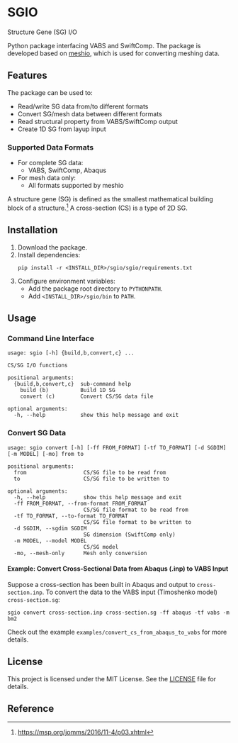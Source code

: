 # SGIO

Structure Gene (SG) I/O

Python package interfacing VABS and SwiftComp. The package is developed based on [meshio](https://github.com/nschloe/meshio), which is used for converting meshing data.

## Features

The package can be used to:
- Read/write SG data from/to different formats
- Convert SG/mesh data between different formats
- Read structural property from VABS/SwiftComp output
- Create 1D SG from layup input

### Supported Data Formats

- For complete SG data:
  - VABS, SwiftComp, Abaqus
- For mesh data only:
  - All formats supported by meshio

A structure gene (SG) is defined as the smallest mathematical building block of a structure.[^1] A cross-section (CS) is a type of 2D SG.

## Installation

1. Download the package.
2. Install dependencies:
    ```shell
    pip install -r <INSTALL_DIR>/sgio/sgio/requirements.txt
    ```
3. Configure environment variables:
    - Add the package root directory to `PYTHONPATH`.
    - Add `<INSTALL_DIR>/sgio/bin` to `PATH`.

## Usage

### Command Line Interface

```
usage: sgio [-h] {build,b,convert,c} ...

CS/SG I/O functions

positional arguments:
  {build,b,convert,c}  sub-command help
    build (b)          Build 1D SG
    convert (c)        Convert CS/SG data file

optional arguments:
  -h, --help           show this help message and exit
```

### Convert SG Data

```
usage: sgio convert [-h] [-ff FROM_FORMAT] [-tf TO_FORMAT] [-d SGDIM] [-m MODEL] [-mo] from to

positional arguments:
  from                  CS/SG file to be read from
  to                    CS/SG file to be written to

optional arguments:
  -h, --help            show this help message and exit
  -ff FROM_FORMAT, --from-format FROM_FORMAT
                        CS/SG file format to be read from
  -tf TO_FORMAT, --to-format TO_FORMAT
                        CS/SG file format to be written to
  -d SGDIM, --sgdim SGDIM
                        SG dimension (SwiftComp only)
  -m MODEL, --model MODEL
                        CS/SG model
  -mo, --mesh-only      Mesh only conversion
```

#### Example: Convert Cross-Sectional Data from Abaqus (.inp) to VABS Input

Suppose a cross-section has been built in Abaqus and output to `cross-section.inp`. To convert the data to the VABS input (Timoshenko model) `cross-section.sg`:
```
sgio convert cross-section.inp cross-section.sg -ff abaqus -tf vabs -m bm2
```

Check out the example `examples/convert_cs_from_abaqus_to_vabs` for more details.

## License

This project is licensed under the MIT License. See the [LICENSE](LICENSE) file for details.

## Reference

[^1]: https://msp.org/jomms/2016/11-4/p03.xhtml
